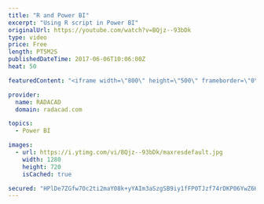 ```yaml
---
title: "R and Power BI"
excerpt: "Using R script in Power BI"
originalUrl: https://youtube.com/watch?v=BQjz--93bDk
type: video
price: Free
length: PT5M2S
publishedDateTime: 2017-06-06T10:06:00Z
heat: 50

featuredContent: "<iframe width=\"800\" height=\"500\" frameborder=\"0\" src=\"https://www.youtube.com/embed/BQjz--93bDk\" allow=\"accelerometer; autoplay; encrypted-media; gyroscope; picture-in-picture\" allowfullscreen></iframe>"

provider:
  name: RADACAD
  domain: radacad.com

topics:
  - Power BI

images:
  - url: https://i.ytimg.com/vi/BQjz--93bDk/maxresdefault.jpg
    width: 1280
    height: 720
    isCached: true

secured: "HPlDe7ZGfw7Oc2ti2maY08k+yYAIm3aSzgSB9iy1fFP0TJzf74rDKP06YwZ6HS2SR/7t3O3UYDjK99eytlex6fT0TdowL5PXFOS3Ujs1DgaI4ipfuhAWttBimMEytDEqUnQlnzBewhZkcXcc7lRBLplUS8fXhjwjFxnI0VOuxCYQP3ReAM7bv4uAXGnAd2hJqYCC+C2qnmVfbEGAkx5QFM6HikIL0PpcqtKAW5BKTtIMxxUdaNgswVr0XVGJmbO/BaEdtRWZYXw6hPXzr0KCj5uowRtsMllC6WBZo5qQ6kAqQ8l6DyoSEDTkG8JR709Bwa1Of0FIxcr99O8NtOFMqi55YlPEklaNhs9Tgqrooi8qPqMItiiSyPi2zPDMPCG1jAkLwi9ijEeUAVBbVJ9C97p6Ns8pk9Nc8pU1ATVHGM4=;oU0U1NtqZv5Sw26ro0bNzg=="
---
```


